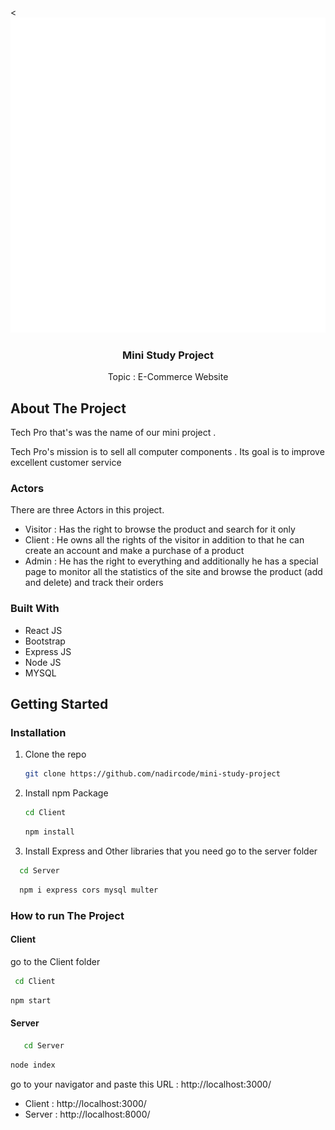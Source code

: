 <div id="top"></div>



<![alt text](https://github.com/nadircode/mini-study-project/blob/main/Logo.png?raw=true)



<div align="center">
  
    
  

  <h3 align="center">Mini Study Project</h3>

  <p align="center">
    Topic : E-Commerce Website 
    <br />
  </p>
</div>


<!--About The Project-->

## About The Project 

Tech Pro that's was the name of our mini project . 

Tech Pro's mission is to sell all computer components . Its goal is to improve excellent customer service 

### Actors 

There are three Actors in this project.

* Visitor : Has the right to browse the product and search for it only
* Client : He owns all the rights of the visitor in addition to that he can create an account and make a purchase of a product
* Admin : He has the right to everything and additionally he has a special page to monitor all the statistics of the site
and browse the product (add and delete) and track their orders

### Built With

* React JS
* Bootstrap
* Express JS
* Node JS
* MYSQL

## Getting Started

### Installation

1. Clone the repo
     ```sh
   git clone https://github.com/nadircode/mini-study-project
   ```
2. Install npm Package
     ```sh
   cd Client
   ```
    ```sh
   npm install
   ```
3. Install Express and Other libraries that you need
  go to the server folder
 ```sh
   cd Server
   ```
   
 ```sh
   npm i express cors mysql multer 
   ```
  
 ### How to run The Project 
 
 #### Client
 
 go to the Client folder 
  ```sh
   cd Client
   ```   
   ```sh
   npm start
   ```
   
#### Server
```sh
   cd Server
   ```   
   ```sh
   node index
   ```

  go to your navigator and paste this URL : http://localhost:3000/
  
  * Client : http://localhost:3000/
  * Server : http://localhost:8000/



   
